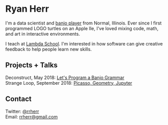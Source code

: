 # Ryan Herr

I'm a data scientist and [banjo player](https://www.youtube.com/playlist?list=PLAwif0tmlJfUaGjOkqTl5RNJQLJH3798I) from Normal, Illinois. Ever since I first programmed LOGO turtles on an Apple IIe, I've loved mixing code, math, and art in interactive environments.

I teach at [Lambda School](https://lambdaschool.com/). I'm interested in how software can give creative feedback to help people learn new skills.

## Projects + Talks

Deconstruct, May 2018: [Let's Program a Banjo Grammar](https://rrherr.github.io/banjo-grammar/)  
Strange Loop, September 2018: [Picasso, Geometry, Jupyter](https://rrherr.github.io/picasso/)

## Contact

Twitter: [@rrherr](https://twitter.com/rrherr)  
Email: [rrherr@gmail.com](mailto:rrherr@gmail.com)
